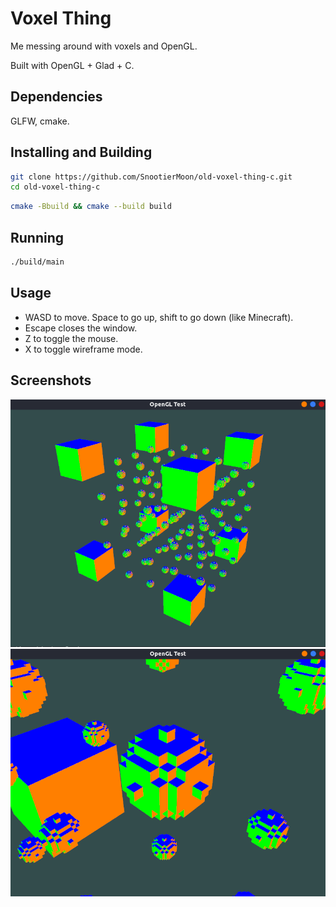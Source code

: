 # Voxel Thing

Me messing around with voxels and OpenGL.

Built with OpenGL + Glad + C.

## Dependencies

GLFW, cmake.

## Installing and Building

```sh
git clone https://github.com/SnootierMoon/old-voxel-thing-c.git
cd old-voxel-thing-c
```

```sh
cmake -Bbuild && cmake --build build
```

## Running
```sh
./build/main
```

## Usage

- WASD to move. Space to go up, shift to go down (like Minecraft).
- Escape closes the window.
- Z to toggle the mouse.
- X to toggle wireframe mode.

## Screenshots

![Alt text](/screenshots/1.png?raw=true)
![Alt text](/screenshots/2.png?raw=true)

